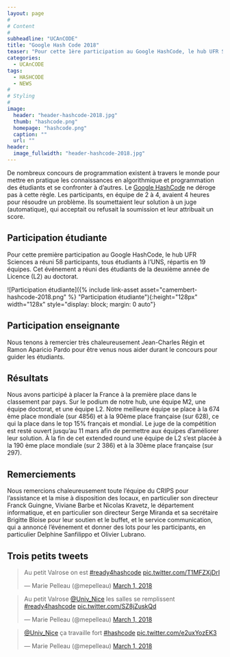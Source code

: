 ```yaml
---
layout: page
#
# Content
#
subheadline: "UCAnCODE"
title: "Google Hash Code 2018"
teaser: "Pour cette 1ère participation au Google HashCode, le hub UFR Sciences a réuni 58 participants répartis en 19 équipes qui ont contribué à placer la France à la première place dans le classement par pays."
categories:
  - UCAnCODE
tags:
  - HASHCODE
  - NEWS
#
# Styling
#
image:
  header: "header-hashcode-2018.jpg"
  thumb: "hashcode.png"
  homepage: "hashcode.png"
  caption: ""
  url: ""
header:
  image_fullwidth: "header-hashcode-2018.jpg"
---
```


De nombreux concours de programmation existent à travers le monde pour mettre en pratique les connaissances en algorithmique et programmation des étudiants et se confronter à d’autres.
Le [Google HashCode](https://hashcode.withgoogle.com/hashcode_2018.html) ne déroge pas à cette règle.
Les participants, en équipe de 2 à 4, avaient 4 heures pour résoudre un problème.
Ils soumettaient leur solution à un juge (automatique), qui acceptait ou refusait la soumission et leur attribuait un score.

## Participation étudiante ##

Pour cette première participation au Google HashCode, le hub UFR Sciences a réuni 58 participants, tous étudiants à l’UNS, répartis en 19 équipes.
Cet événement a réuni des étudiants de la deuxième année de Licence (L2) au doctorat.

![Participation étudiante]({% include link-asset asset="camembert-hashcode-2018.png" %} "Participation étudiante"){:height="128px" width="128x" style="display: block; margin: 0 auto"}

## Participation enseignante ##

Nous tenons à remercier très chaleureusement Jean-Charles Régin et Ramon Aparicio Pardo pour être venus nous aider durant le concours pour guider les étudiants.

## Résultats ##

Nous avons participé à placer la France à la première place dans le classement par pays.
Sur le podium de notre hub, une équipe M2, une équipe doctorat, et une équipe L2. Notre meilleure équipe se place à la 674 ème place mondiale (sur 4856) et à la 90ème place française (sur 628), ce qui la place dans le top 15% français et mondial.
Le juge de la compétition est resté ouvert jusqu’au 11 mars afin de permettre aux équipes d’améliorer leur solution.
À la fin de cet extended round une équipe de L2 s’est placée à la 190 ème place mondiale (sur 2 386) et à la 30ème place française (sur 297).

## Remerciements ##

Nous remercions chaleureusement toute l’équipe du CRIPS pour l’assistance et la mise à disposition des locaux, en particulier son directeur Franck Guingne, Viviane Barbe et Nicolas Kravetz, le département informatique, et en particulier son directeur Serge Miranda et sa secrétaire Brigitte Bloise pour leur soutien et le buffet, et le service communication, qui a annoncé l’événement et donner des lots pour les participants, en particulier Delphine Sanfilippo et Olivier Lubrano.

## Trois petits tweets ## 

<blockquote class="twitter-tweet" data-lang="en"><p lang="fr" dir="ltr">Au petit Valrose on est <a href="https://twitter.com/hashtag/ready4hashcode?src=hash&amp;ref_src=twsrc%5Etfw">#ready4hashcode</a> <a href="https://t.co/T1MFZXjDrI">pic.twitter.com/T1MFZXjDrI</a></p>&mdash; Marie Pelleau (@mepelleau) <a href="https://twitter.com/mepelleau/status/969260483298590725?ref_src=twsrc%5Etfw">March 1, 2018</a></blockquote>


<blockquote class="twitter-tweet" data-lang="en"><p lang="fr" dir="ltr">Au petit Valrose <a href="https://twitter.com/Univ_Nice?ref_src=twsrc%5Etfw">@Univ_Nice</a> les salles se remplissent <a href="https://twitter.com/hashtag/ready4hashcode?src=hash&amp;ref_src=twsrc%5Etfw">#ready4hashcode</a> <a href="https://t.co/SZ8jZuskQd">pic.twitter.com/SZ8jZuskQd</a></p>&mdash; Marie Pelleau (@mepelleau) <a href="https://twitter.com/mepelleau/status/969262819043667969?ref_src=twsrc%5Etfw">March 1, 2018</a></blockquote>


<blockquote class="twitter-tweet" data-lang="en"><p lang="fr" dir="ltr"><a href="https://twitter.com/Univ_Nice?ref_src=twsrc%5Etfw">@Univ_Nice</a> ça travaille fort <a href="https://twitter.com/hashtag/hashcode?src=hash&amp;ref_src=twsrc%5Etfw">#hashcode</a> <a href="https://t.co/e2uxYozEK3">pic.twitter.com/e2uxYozEK3</a></p>&mdash; Marie Pelleau (@mepelleau) <a href="https://twitter.com/mepelleau/status/969282704041762821?ref_src=twsrc%5Etfw">March 1, 2018</a></blockquote>
<script async src="https://platform.twitter.com/widgets.js" charset="utf-8"></script>
